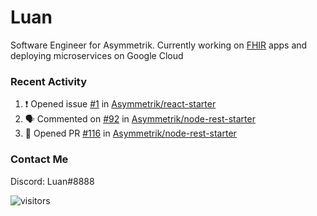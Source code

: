 # Luan

Software Engineer for Asymmetrik. Currently working on [FHIR](https://hl7.org/FHIR/) apps and deploying microservices on Google Cloud

### Recent Activity

<!--START_SECTION:activity-->
1. ❗️ Opened issue [#1](https://github.com/Asymmetrik/react-starter/issues/1) in [Asymmetrik/react-starter](https://github.com/Asymmetrik/react-starter)
2. 🗣 Commented on [#92](https://github.com/Asymmetrik/node-rest-starter/issues/92) in [Asymmetrik/node-rest-starter](https://github.com/Asymmetrik/node-rest-starter)
3. 💪 Opened PR [#116](https://github.com/Asymmetrik/node-rest-starter/pull/116) in [Asymmetrik/node-rest-starter](https://github.com/Asymmetrik/node-rest-starter)
<!--END_SECTION:activity-->

<!--START_SECTION:activity-->

### Contact Me

Discord: Luan#8888

![visitors](https://visitor-badge.glitch.me/badge?page_id=luan-asym.visitor-badge)
